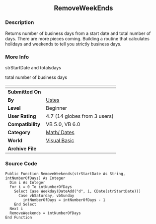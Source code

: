 ﻿<div align="center">

## RemoveWeekEnds


</div>

### Description

Returns number of business days from a start date and total number of days. There are more pieces coming. Building a routine that calculates holidays and weekends to tell you strictly business days.
 
### More Info
 
strStartDate and totalsdays

total number of business days


<span>             |<span>
---                |---
**Submitted On**   |
**By**             |[Ustes](https://github.com/Planet-Source-Code/PSCIndex/blob/master/ByAuthor/ustes.md)
**Level**          |Beginner
**User Rating**    |4.7 (14 globes from 3 users)
**Compatibility**  |VB 5\.0, VB 6\.0
**Category**       |[Math/ Dates](https://github.com/Planet-Source-Code/PSCIndex/blob/master/ByCategory/math-dates__1-37.md)
**World**          |[Visual Basic](https://github.com/Planet-Source-Code/PSCIndex/blob/master/ByWorld/visual-basic.md)
**Archive File**   |[](https://github.com/Planet-Source-Code/ustes-removeweekends__1-8953/archive/master.zip)





### Source Code

```
Public Function RemoveWeekends(strStartDate As String, intNumberOfDays) As Integer
  Dim i As Integer
  For i = 0 To intNumberOfDays
    Select Case Weekday(DateAdd("d", i, CDate(strStartDate)))
      Case vbSaturday, vbSunday
        intNumberOfDays = intNumberOfDays - 1
    End Select
  Next i
  RemoveWeekends = intNumberOfDays
End Function
```

